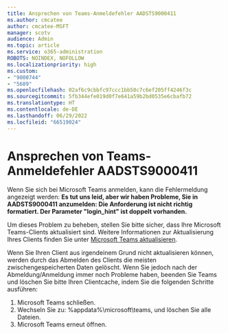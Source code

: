 ```yaml
---
title: Ansprechen von Teams-Anmeldefehler AADSTS9000411
ms.author: cmcatee
author: cmcatee-MSFT
manager: scotv
audience: Admin
ms.topic: article
ms.service: o365-administration
ROBOTS: NOINDEX, NOFOLLOW
ms.localizationpriority: high
ms.custom:
- "9000744"
- "5689"
ms.openlocfilehash: 02af6c9cbbfc97ccc1bb50c7c6ef205ff4246f3c
ms.sourcegitcommit: 5fb344efe019d0f7e641a59b2bd0535e6cbafb72
ms.translationtype: HT
ms.contentlocale: de-DE
ms.lasthandoff: 06/29/2022
ms.locfileid: "66519024"
---
```

# <a name="addressing-teams-sign-in-error-aadsts9000411"></a>Ansprechen von Teams-Anmeldefehler AADSTS9000411

Wenn Sie sich bei Microsoft Teams anmelden, kann die Fehlermeldung angezeigt werden: **Es tut uns leid, aber wir haben Probleme, Sie in AADSTS9000411 anzumelden: Die Anforderung ist nicht richtig formatiert. Der Parameter "login_hint" ist doppelt vorhanden.**

Um dieses Problem zu beheben, stellen Sie bitte sicher, dass Ihre Microsoft Teams-Clients aktualisiert sind. Weitere Informationen zur Aktualisierung Ihres Clients finden Sie unter [Microsoft Teams aktualisieren](https://support.microsoft.com/office/update-microsoft-teams-535a8e4b-45f0-4f6c-8b3d-91bca7a51db1).

Wenn Sie Ihren Client aus irgendeinem Grund nicht aktualisieren können, werden durch das Abmelden des Clients die meisten zwischengespeicherten Daten gelöscht. Wenn Sie jedoch nach der Abmeldung/Anmeldung immer noch Probleme haben, beenden Sie Teams und löschen Sie bitte Ihren Clientcache, indem Sie die folgenden Schritte ausführen:
1. Microsoft Teams schließen.
2. Wechseln Sie zu: %appdata%\microsoft\teams, und löschen Sie alle Dateien.
3. Microsoft Teams erneut öffnen.
